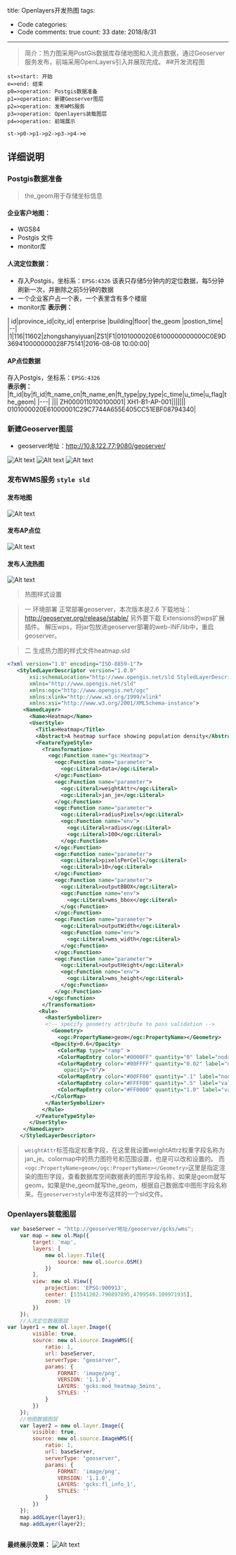 
title: Openlayers开发热图
tags: 
  - Code
categories: 
  - Code
comments: true
count: 33
date: 2018/8/31
---
  >简介：热力图采用PostGis数据库存储地图和人流点数据，通过Geoserver服务发布，前端采用OpenLayers引入并展现完成。
##开发流程图
```flow
st=>start: 开始
e=>end: 结束
p0=>operation: Postgis数据准备
p1=>operation: 新建Geoserver图层
p2=>operation: 发布WMS服务
p3=>operation: Openlayers装载图层
p4=>operation: 前端展示

st->p0->p1->p2->p3->p4->e

```
## 详细说明
### Postgis数据准备
>the_geom用于存储坐标信息
#### 企业客户地图：
- WGS84
- Postgis 文件  
- monitor库

#### 人流定位数据：
- 存入Postgis，坐标系：`EPSG:4326`  该表只存储5分钟内的定位数据，每5分钟刷新一次，并删除之前5分钟的数据 
- 一个企业客户占一个表，一个表里含有多个楼层
- monitor库
**表示例：**

| id|province_id|city_id| enterprise |building|floor| the_geom |postion_time|
|--|
|1|116|11602|zhongshanyiyuan|ZS1|F1|0101000020E6100000000000C0E9D369410000000028F75141|2016-08-08 10:00:00|

#### AP点位数据
存入Postgis，坐标系：`EPSG:4326`  
**表示例：**
|ft_id|by|fl_id|ft_name_cn|ft_name_en|ft_type|py_type|c_time|u_time|u_flag|the_geom|
|---|
|||		ZH0000110100100001|	XH1-B1-AP-001|||||||							0101000020E61000001C29C7744A655E405CC51EBF08794340|

### 新建Geoserver图层

- geoserver地址：http://10.8.122.77:9080/geoserver/


![Alt text](blob:https://maxiang.io/1037a99b-bff4-4088-959c-6a02568077b3)
![Alt text](blob:https://maxiang.io/c3e08c8c-9012-4bd0-81f0-eb6481e277ac)
![Alt text](blob:https://maxiang.io/9ab6c164-5896-417f-be8c-786cf01985c8)



### 发布WMS服务 `style sld`
#### 发布地图
![Alt text](./1470730642396.png)

#### 发布AP点位
![Alt text](./1470730713092.png)

#### 发布人流热图
![Alt text](./1470730768412.png)

>热图样式设置

>一 环境部署
>正常部署geoserver，本次版本是2.6
>下载地址：http://geoserver.org/release/stable/
>另外要下载
>Extensions的wps扩展插件。
>解压wps，将jar包放进geoserver部署的web-INF/lib中，重启geoserver。


>二 生成热力图的样式文件heatmap.sld

```xml
<?xml version="1.0" encoding="ISO-8859-1"?>  
   <StyledLayerDescriptor version="1.0.0"  
       xsi:schemaLocation="http://www.opengis.net/sld StyledLayerDescriptor.xsd"  
       xmlns="http://www.opengis.net/sld"  
       xmlns:ogc="http://www.opengis.net/ogc"  
       xmlns:xlink="http://www.w3.org/1999/xlink"  
       xmlns:xsi="http://www.w3.org/2001/XMLSchema-instance">  
     <NamedLayer>  
       <Name>Heatmap</Name>  
       <UserStyle>  
         <Title>Heatmap</Title>  
         <Abstract>A heatmap surface showing population density</Abstract>  
         <FeatureTypeStyle>  
           <Transformation>  
             <ogc:Function name="gs:Heatmap">  
               <ogc:Function name="parameter">  
                 <ogc:Literal>data</ogc:Literal>  
               </ogc:Function>  
               <ogc:Function name="parameter">  
                 <ogc:Literal>weightAttr</ogc:Literal>  
                 <ogc:Literal>jan_je</ogc:Literal>  
               </ogc:Function>  
               <ogc:Function name="parameter">  
                 <ogc:Literal>radiusPixels</ogc:Literal>  
                 <ogc:Function name="env">  
                   <ogc:Literal>radius</ogc:Literal>  
                   <ogc:Literal>100</ogc:Literal>  
                 </ogc:Function>  
               </ogc:Function>  
               <ogc:Function name="parameter">  
                 <ogc:Literal>pixelsPerCell</ogc:Literal>  
                 <ogc:Literal>10</ogc:Literal>  
               </ogc:Function>  
               <ogc:Function name="parameter">  
                 <ogc:Literal>outputBBOX</ogc:Literal>  
                 <ogc:Function name="env">  
                   <ogc:Literal>wms_bbox</ogc:Literal>  
                 </ogc:Function>  
               </ogc:Function>  
               <ogc:Function name="parameter">  
                 <ogc:Literal>outputWidth</ogc:Literal>  
                 <ogc:Function name="env">  
                   <ogc:Literal>wms_width</ogc:Literal>  
                 </ogc:Function>  
               </ogc:Function>  
               <ogc:Function name="parameter">  
                 <ogc:Literal>outputHeight</ogc:Literal>  
                 <ogc:Function name="env">  
                   <ogc:Literal>wms_height</ogc:Literal>  
                 </ogc:Function>  
               </ogc:Function>  
             </ogc:Function>  
           </Transformation>  
          <Rule>  
            <RasterSymbolizer>  
            <!-- specify geometry attribute to pass validation -->  
              <Geometry>  
                <ogc:PropertyName>geom</ogc:PropertyName></Geometry>  
              <Opacity>0.6</Opacity>  
                <ColorMap type="ramp" >  
                <ColorMapEntry color="#0000FF" quantity="0" label="nodata" opacity="0"/>  
                <ColorMapEntry color="#00FFFF" quantity="0.02" label="nodata"  
                  opacity="0"/>  
                <ColorMapEntry color="#00FF00" quantity=".1" label="nodata"/>  
                <ColorMapEntry color="#FFFF00" quantity=".5" label="values" />  
                <ColorMapEntry color="#FF0000" quantity="1.0" label="values" />  
              </ColorMap>  
            </RasterSymbolizer>  
           </Rule>  
         </FeatureTypeStyle>  
       </UserStyle>  
     </NamedLayer>  
    </StyledLayerDescriptor>  
```

>`weightAttr`标签指定权重字段，在这里我设置weightAttrz权重字段名称为jan_je。colormap中的热力图符号和范围设置，也是可以改和设置的。
而`<ogc:PropertyName>geom</ogc:PropertyName></Geometry>`这里是指定渲染的图形字段，查看数据库空间数据表的图形字段名称，如果是geom就写geom，如果是the_geom就写the_geom，根据自己数据库中图形字段名称来。在`geoserver>style`中发布这样的一个sld文件。  

### Openlayers装载图层

```javascript
 var baseServer = "http://geoserver地址/geoserver/gcks/wms";
    var map = new ol.Map({
        target: 'map',
        layers: [
            new ol.layer.Tile({
                source: new ol.source.OSM()
            })
        ],
        view: new ol.View({
            projection: 'EPSG:900913',
            center: [13541202.790897895,4709549.109971935],
            zoom: 19
        })
    });
    //人流定位数据图层
var layer1 = new ol.layer.Image({
        visible: true,
        source: new ol.source.ImageWMS({
            ratio: 1,
            url: baseServer,
            serverType: "geoserver",
            params: {
                FORMAT: 'image/png',
                VERSION: '1.1.0',
                LAYERS: 'gcks:mod_heatmap_5mins',
                STYLES: ''
            }
        })
    });
    //地图数据图层
    var layer2 = new ol.layer.Image({
        visible: true,
        source: new ol.source.ImageWMS({
            ratio: 1,
            url: baseServer,
            serverType: "geoserver",
            params: {
                FORMAT: 'image/png',
                VERSION: '1.1.0',
                LAYERS: 'gcks:fl_info_1',
                STYLES: ''
            }
        })
    });
    map.addLayer(layer1);
    map.addLayer(layer2);
   
```

**最终展示效果：**
![Alt text](./1470731868345.png)




